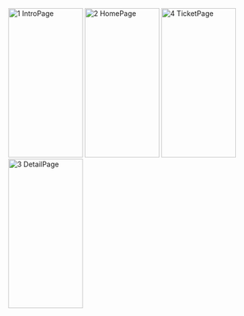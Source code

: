 <img width="150" height="300" alt="1 IntroPage" src="https://github.com/user-attachments/assets/366e39fd-095f-4a5b-a467-6a62c7755a3a" />
<img width="150" height="300" alt="2 HomePage" src="https://github.com/user-attachments/assets/156df26f-bf92-4121-b538-e5472dd008e5" />
<img width="150" height=300" alt="4 TicketPage" src="https://github.com/user-attachments/assets/39b90416-e3c8-4163-bd07-102bdc208019" />
<img width="150" height="300" alt="3 DetailPage" src="https://github.com/user-attachments/assets/bb953db5-cf66-4a1a-a1e5-9b83d684d1c8" />
